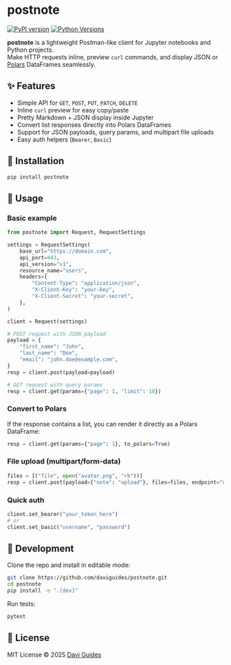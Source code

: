 # postnote

[![PyPI version](https://badge.fury.io/py/postnote.svg)](https://pypi.org/project/postnote/)
[![Python Versions](https://img.shields.io/pypi/pyversions/postnote.svg)](https://pypi.org/project/postnote/)

**postnote** is a lightweight Postman-like client for Jupyter notebooks and Python projects.  
Make HTTP requests inline, preview `curl` commands, and display JSON or [Polars](https://pola.rs/) DataFrames seamlessly.

## ✨ Features
- Simple API for `GET`, `POST`, `PUT`, `PATCH`, `DELETE`
- Inline `curl` preview for easy copy/paste
- Pretty Markdown + JSON display inside Jupyter
- Convert list responses directly into Polars DataFrames
- Support for JSON payloads, query params, and multipart file uploads
- Easy auth helpers (`Bearer`, `Basic`)

## 🚀 Installation
```bash
pip install postnote
```

## 📖 Usage

### Basic example
```python
from postnote import Request, RequestSettings

settings = RequestSettings(
    base_url="https://domain.com",
    api_port=443,
    api_version="v1",
    resource_name="users",
    headers={
        "Content-Type": "application/json",
        "X-Client-Key": "your-key",
        "X-Client-Secret": "your-secret",
    },
)

client = Request(settings)

# POST request with JSON payload
payload = {
    "first_name": "John",
    "last_name": "Doe",
    "email": "john.doe@example.com",
}
resp = client.post(payload=payload)

# GET request with query params
resp = client.get(params={"page": 1, "limit": 10})
```

### Convert to Polars
If the response contains a list, you can render it directly as a Polars DataFrame:

```python
resp = client.get(params={"page": 1}, to_polars=True)
```

### File upload (multipart/form-data)
```python
files = [("file", open("avatar.png", "rb"))]
resp = client.post(payload={"note": "upload"}, files=files, endpoint="upload")
```

### Quick auth
```python
client.set_bearer("your_token_here")
# or
client.set_basic("username", "password")
```

## 🔧 Development
Clone the repo and install in editable mode:

```bash
git clone https://github.com/daviguides/postnote.git
cd postnote
pip install -e ".[dev]"
```

Run tests:
```bash
pytest
```


## 📜 License
MIT License © 2025 [Davi Guides](https://github.com/daviguides)
